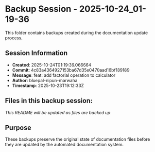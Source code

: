 # Backup Session - 2025-10-24_01-19-36

This folder contains backups created during the documentation update process.

## Session Information
- **Created**: 2025-10-24T01:19:36.066664
- **Commit**: 4c83a4364927153ba67d35e0470aad16bf189189
- **Message**: feat: add factorial operation to calculator
- **Author**: bluepal-nipun-marwaha
- **Timestamp**: 2025-10-23T19:12:33Z

## Files in this backup session:
*This README will be updated as files are backed up*

## Purpose
These backups preserve the original state of documentation files before they are updated by the automated documentation system.
